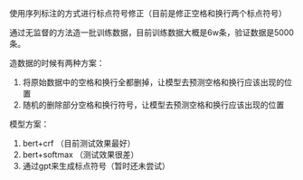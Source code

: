 使用序列标注的方式进行标点符号修正（目前是修正空格和换行两个标点符号）

通过无监督的方法造一批训练数据，目前训练数据大概是6w条，验证数据是5000条。 

造数据的时候有两种方案：
1. 将原始数据中的空格和换行全都删掉，让模型去预测空格和换行应该出现的位置
2. 随机的删除部分空格和换行符号，让模型去预测空格和换行应该出现的位置


模型方案：
1. bert+crf （目前测试效果最好）
2. bert+softmax （测试效果很差）
3. 通过gpt来生成标点符号（暂时还未尝试）
